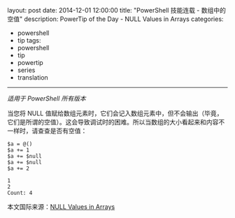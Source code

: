 ﻿layout: post
date: 2014-12-01 12:00:00
title: "PowerShell 技能连载 - 数组中的空值"
description: PowerTip of the Day - NULL Values in Arrays
categories:
- powershell
- tip
tags:
- powershell
- tip
- powertip
- series
- translation
---
_适用于 PowerShell 所有版本_

当您将 NULL 值赋给数组元素时，它们会记入数组元素中，但不会输出（毕竟，它们是所谓的空值）。这会导致调试时的困难。所以当数组的大小看起来和内容不一样时，请查查是否有空值：

```
$a = @()
$a += 1
$a += $null
$a += $null
$a += 2

1
2
Count: 4
```

<!--more-->
本文国际来源：[NULL Values in Arrays](http://community.idera.com/powershell/powertips/b/tips/posts/null-values-in-arrays)
